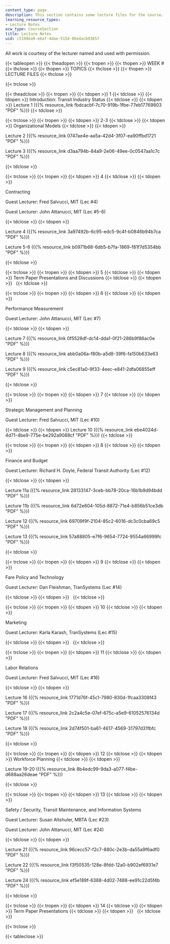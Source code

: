 ```yaml
---
content_type: page
description: This section contains some lecture files for the course.
learning_resource_types:
- Lecture Notes
ocw_type: CourseSection
title: Lecture Notes
uid: c5199ea9-e6af-4dae-515d-86e4acb93657
---
```


All work is courtesy of the lecturer named and used with permission.

{{< tableopen >}}
{{< theadopen >}}
{{< tropen >}}
{{< thopen >}}
WEEK #
{{< thclose >}}
{{< thopen >}}
TOPICS
{{< thclose >}}
{{< thopen >}}
LECTURE FILES
{{< thclose >}}

{{< trclose >}}

{{< theadclose >}}
{{< tropen >}}
{{< tdopen >}}
1
{{< tdclose >}}
{{< tdopen >}}
Introduction: Transit Industry Status
{{< tdclose >}}
{{< tdopen >}}
Lecture 1 ({{% resource_link fbdcacbf-7c70-919b-1fbe-77eb17769803 "PDF" %}})
{{< tdclose >}}

{{< trclose >}}
{{< tropen >}}
{{< tdopen >}}
2-3
{{< tdclose >}}
{{< tdopen >}}
Organizational Models
{{< tdclose >}}
{{< tdopen >}}


Lecture 2 ({{% resource_link 0747ae4e-aa5a-42d4-3f07-ea90ffbd1721 "PDF" %}})

Lecture 3 ({{% resource_link d3aa794b-84a9-2e06-49ee-0c0547aa1c7c "PDF" %}})


{{< tdclose >}}

{{< trclose >}}
{{< tropen >}}
{{< tdopen >}}
4
{{< tdclose >}}
{{< tdopen >}}


Contracting

Guest Lecturer: Fred Salvucci, MIT (Lec #4)

Guest Lecturer: John Attanucci, MIT (Lec #5-6)


{{< tdclose >}}
{{< tdopen >}}


Lecture 4 ({{% resource_link 3a97492b-6c95-edc5-9c4f-b0846b94b7ca "PDF" %}})

Lecture 5-6 ({{% resource_link b0971b68-6db5-b7fa-1869-f81f7d5354bb "PDF" %}})


{{< tdclose >}}

{{< trclose >}}
{{< tropen >}}
{{< tdopen >}}
5
{{< tdclose >}}
{{< tdopen >}}
Term Paper Presentations and Discussions
{{< tdclose >}}
{{< tdopen >}}
 
{{< tdclose >}}

{{< trclose >}}
{{< tropen >}}
{{< tdopen >}}
6
{{< tdclose >}}
{{< tdopen >}}


Performance Measurement

Guest Lecturer: John Attanucci, MIT (Lec #7)


{{< tdclose >}}
{{< tdopen >}}


Lecture 7 ({{% resource_link 0f5528df-dc14-dda1-0f21-286b9f86ac0e "PDF" %}})

Lecture 8 ({{% resource_link abb0a06a-f80b-a5d8-39f6-fa150b633e63 "PDF" %}})

Lecture 9 ({{% resource_link c5ec81a0-9f33-4eec-e841-2dfa06855eff "PDF" %}})


{{< tdclose >}}

{{< trclose >}}
{{< tropen >}}
{{< tdopen >}}
7
{{< tdclose >}}
{{< tdopen >}}


Strategic Management and Planning

Guest Lecturer: Fred Salvucci, MIT (Lec #10)


{{< tdclose >}}
{{< tdopen >}}
Lecture 10 ({{% resource_link ebe4024d-4d71-4be9-775e-be292a9088cf "PDF" %}})
{{< tdclose >}}

{{< trclose >}}
{{< tropen >}}
{{< tdopen >}}
8
{{< tdclose >}}
{{< tdopen >}}


Finance and Budget

Guest Lecturer: Richard H. Doyle, Federal Transit Authority (Lec #12)


{{< tdclose >}}
{{< tdopen >}}


Lecture 11a ({{% resource_link 28133147-3ceb-bb78-20ca-16b1b9d94bdd "PDF" %}})

Lecture 11b ({{% resource_link 6d72e604-105d-8872-71e4-b856b51ce3db "PDF" %}})

Lecture 12 ({{% resource_link 69709f9f-2104-85c2-6016-dc3c0cba69c5 "PDF" %}})

Lecture 13 ({{% resource_link 57a88805-e7f6-9654-7724-9554a66999fc "PDF" %}})


{{< tdclose >}}

{{< trclose >}}
{{< tropen >}}
{{< tdopen >}}
9
{{< tdclose >}}
{{< tdopen >}}


Fare Policy and Technology

Guest Lecturer: Dan Fleishman, TranSystems (Lec #14)


{{< tdclose >}}
{{< tdopen >}}
 
{{< tdclose >}}

{{< trclose >}}
{{< tropen >}}
{{< tdopen >}}
10
{{< tdclose >}}
{{< tdopen >}}


Marketing

Guest Lecturer: Karla Karash, TranSystems (Lec #15)


{{< tdclose >}}
{{< tdopen >}}
 
{{< tdclose >}}

{{< trclose >}}
{{< tropen >}}
{{< tdopen >}}
11
{{< tdclose >}}
{{< tdopen >}}


Labor Relations

Guest Lecturer: Fred Salvucci, MIT (Lec #16)


{{< tdclose >}}
{{< tdopen >}}


Lecture 16 ({{% resource_link 1771d76f-45c1-7980-830d-1fcaa3308f43 "PDF" %}})

Lecture 17 ({{% resource_link 2c2a4c5e-07ef-675c-a5e9-61052576134d "PDF" %}})

Lecture 18 ({{% resource_link 2d74f501-ba61-4617-4569-31797d31fbfc "PDF" %}})


{{< tdclose >}}

{{< trclose >}}
{{< tropen >}}
{{< tdopen >}}
12
{{< tdclose >}}
{{< tdopen >}}
Workforce Planning
{{< tdclose >}}
{{< tdopen >}}


Lecture 19-20 ({{% resource_link 8b4edc99-9da3-a077-f4be-d688aa26deae "PDF" %}})


{{< tdclose >}}

{{< trclose >}}
{{< tropen >}}
{{< tdopen >}}
13
{{< tdclose >}}
{{< tdopen >}}


Safety / Security, Transit Maintenance, and Information Systems

Guest Lecturer: Susan Altshuler, MBTA (Lec #23)

Guest Lecturer: John Attanucci, MIT (Lec #24)


{{< tdclose >}}
{{< tdopen >}}


Lecture 21 ({{% resource_link 96cecc57-f2c7-880c-2e3b-da55a9f6adf0 "PDF" %}})

Lecture 22 ({{% resource_link f3f50535-128e-8fdd-12a0-b902ef6931e7 "PDF" %}})

Lecture 24 ({{% resource_link ef5e189f-6388-4d02-7488-ee91c22d5f4b "PDF" %}})


{{< tdclose >}}

{{< trclose >}}
{{< tropen >}}
{{< tdopen >}}
14
{{< tdclose >}}
{{< tdopen >}}
Term Paper Presentations
{{< tdclose >}}
{{< tdopen >}}
 
{{< tdclose >}}

{{< trclose >}}

{{< tableclose >}}